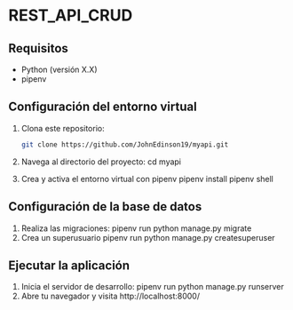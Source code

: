 # REST_API_CRUD

## Requisitos

- Python (versión X.X)
- pipenv

## Configuración del entorno virtual

1. Clona este repositorio:

   ```bash
   git clone https://github.com/JohnEdinson19/myapi.git

2. Navega al directorio del proyecto:
    cd myapi

3. Crea y activa el entorno virtual con pipenv
    pipenv install
    pipenv shell

## Configuración de la base de datos
1. Realiza las migraciones:
    pipenv run python manage.py migrate
2. Crea un superusuario
    pipenv run python manage.py createsuperuser

## Ejecutar la aplicación
1. Inicia el servidor de desarrollo:
    pipenv run python manage.py runserver
2. Abre tu navegador y visita http://localhost:8000/